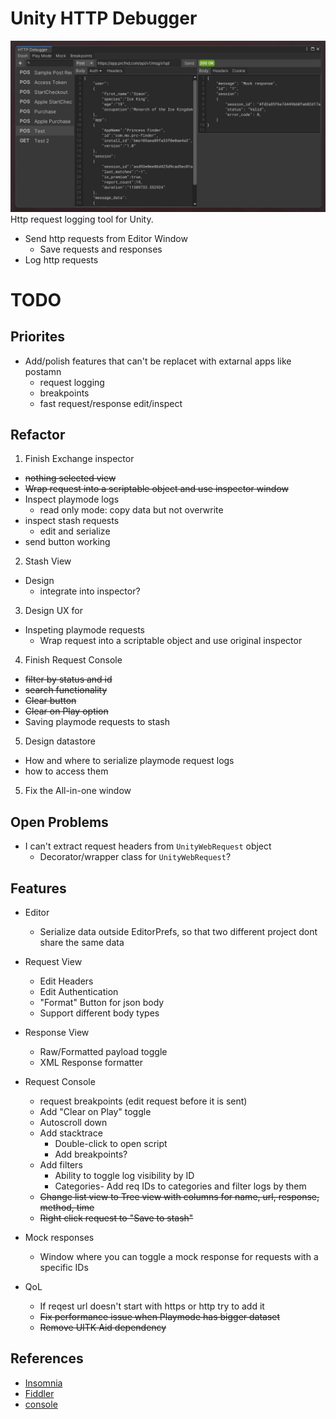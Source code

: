 # Unity HTTP Debugger
![](Documentation~/EditorWindow.jpg)
Http request logging tool for Unity. 

- Send http requests from Editor Window
  - Save requests and responses
- Log http requests
 
# TODO
## Priorites
- Add/polish features that can't be replacet with extarnal apps like postamn
  - request logging
  - breakpoints
  - fast request/response edit/inspect
## Refactor
1. Finish Exchange inspector
  - ~~nothing selected view~~
  - ~~Wrap request into a scriptable object and use inspector window~~
  - Inspect playmode logs
    - read only mode: copy data but not overwrite
  - inspect stash requests
    - edit and serialize
  - send button working
  
2. Stash View
  - Design
    - integrate into inspector? 

3. Design UX for
  - Inspeting playmode requests
    - Wrap request into a scriptable object and use original inspector

4. Finish Request Console
  - ~~filter by status and id~~
  - ~~search functionality~~
  - ~~Clear button~~
  - ~~Clear on Play option~~
  - Saving playmode requests to stash

5. Design datastore
  - How and where to serialize playmode request logs
  - how to access them

5. Fix the All-in-one window

## Open Problems
- I can't extract request headers from `UnityWebRequest` object
  - Decorator/wrapper class for `UnityWebRequest`?

## Features
- Editor
    - Serialize data outside EditorPrefs, so that two different project dont share the same data

- Request View
    - Edit Headers
    - Edit Authentication
    - "Format" Button for json body
    - Support different body types

- Response View
    - Raw/Formatted payload toggle
    - XML Response formatter

- Request Console
    - request breakpoints (edit request before it is sent)
    - Add "Clear on Play" toggle
    - Autoscroll down
    - Add stacktrace
        - Double-click to open script
        - Add breakpoints?
    - Add filters
        - Ability to toggle log visibility by ID
        - Categories- Add req IDs to categories and filter logs by them
    - ~~Change list view to Tree view with columns for name, url, response, method, time~~
    - ~~Right click request to "Save to stash"~~     

- Mock responses
    - Window where you can toggle a mock response for requests with a specific IDs

- QoL
    - If reqest url doesn't start with https or http try to add it
    - ~~Fix performance issue when Playmode has bigger dataset~~
    - ~~Remove UITK Aid dependency~~

## References
- [Insomnia](https://github.com/Kong/insomnia)
- [Fiddler](https://imgur.com/SF40wep)
- [console](https://dotnetanalysis.blogspot.com/2012/11/http-status-codes-tutorial.html)